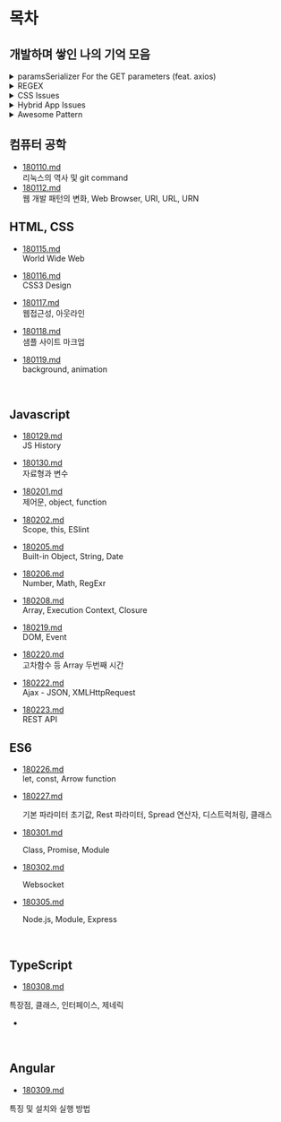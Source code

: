 # 목차

## 개발하며 쌓인 나의 기억 모음
<details>
  <summary>paramsSerializer For the GET parameters (feat. axios)</summary>
  
  ```js
  // url: 'api-end-point' , params: { id: [1, 2] } => api-end-point?id=1&id=2
  axios.defaults.paramsSerializer = (paramObj) => {
    const params = new URLSearchParams()
    for (const key in paramObj) {
      if (Array.isArray(paramObj[key])) {
        for (let i = 0; i < paramObj[key].length; i++) {
          params.append(key, paramObj[key][i])
        }
      } else {
        params.append(key, paramObj[key])
      }
    }
    return params.toString()
  }
  ```
</details>

<details>
  <summary>REGEX</summary>
  
  ```js
  // 비밀번호(대소문자, 숫자, 특문 포함 8자리 이상)
  /^(?=.*[a-zA-z])(?=.*[0-9])(?=.*[`~!@#$%^&*()-_=+[{\]}\\|;:'",<.>/?]).{8,}$/

  // 연결 가능한 텍스트를 링크 요소로 변경
  const replaceURLWithHTMLLinks = (str) => {
    const regURL = new RegExp('(http|https|ftp|telnet|news|irc)://([-/.a-zA-Z0-9_~#%$?&=:200-377()]+)', 'gi')
    return str.replace(regURL, "<a href='$1://$2' target='_blank' rel='noreferrer noopener'>$1://$2</a>")
  }
  ```
</details>

<details>
  <summary>CSS Issues</summary>
  
  ```js
  // Comming Soon...
  ```
</details>

<details>
  <summary>Hybrid App Issues</summary>

  ### AOS
  - 인풋 요소에 포커스가 되어도 키패드가 올라오지 않으므로 앱에 요청 필요
  - Alert으로 디버깅이 바로 되지 않으므로 필요한 경우 앱에 요청 필요
  ### iOS
</details>

<details>
  <summary>Awesome Pattern</summary>

  ```js
  // Random ID
  const id = Math.random().toString(36).slice(2)
  console.log(id) // p0ambi8jhik

  // Shuffle an array
  const arr = ['A', 'B', 'C', 'D', 'E']
  const shuffled = arr.slice().sort(() => Math.random() - 0.5)
  console.log(shuffled) // ['D', 'A', 'B', 'C', 'E']
  ```
</details>

## 컴퓨터 공학

- [180110.md](./_180110.md)  
  리눅스의 역사 및 git command
- [180112.md](./_180112.md)  
  웹 개발 패턴의 변화, Web Browser, URI, URL, URN

## HTML, CSS

- [180115.md](./_180115.md)  
  World Wide Web

- [180116.md](./_180116.md)  
  CSS3 Design

- [180117.md](./_180117.md)  
  웹접근성, 아웃라인

- [180118.md](./_180118/)  
  샘플 사이트 마크업

- [180119.md](./_180119.md)  
  background, animation

  ​

## Javascript

- [180129.md](./_180129.md)  
  JS History


- [180130.md](./_180130.md)  
  자료형과 변수
- [180201.md](./_180201.md)  
  제어문, object, function
- [180202.md](./_180202.md)  
  Scope, this, ESlint
- [180205.md](./_180205.md)  
  Built-in Object, String, Date
- [180206.md](./_180206.md)  
  Number, Math, RegExr
- [180208.md](./_180208.md)  
  Array, Execution Context, Closure
- [180219.md](./_180219.md)  
  DOM, Event
- [180220.md](./_180220.md)  
  고차함수 등 Array 두번째 시간
- [180222.md](./_180222.md)  
  Ajax - JSON, XMLHttpRequest
- [180223.md](./_180223.md)  
  REST API



## ES6

- [180226.md](./_180226.md)  
  let, const, Arrow function

- [180227.md](./_180227.md)  

  기본 파라미터 초기값, Rest 파라미터, Spread 연산자, 디스트럭처링, 클래스

- [180301.md](./_180301.md)

  Class, Promise, Module

- [180302.md](./_180302.md)

  Websocket

- [180305.md](./_180305.md)

  Node.js, Module, Express

  ​

## TypeScript

- [180308.md](./_180308.md)

특장점, 클래스, 인터페이스, 제네릭

- ​

  ​

## Angular

- [180309.md](./_180309.md)

특징 및 설치와 실행 방법
